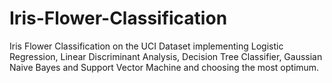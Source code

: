 # Iris-Flower-Classification
Iris Flower Classification on the UCI Dataset implementing Logistic Regression, Linear Discriminant Analysis, Decision Tree Classifier, Gaussian Naive Bayes and Support Vector Machine and choosing the most optimum.
